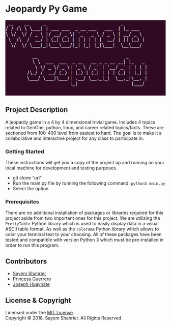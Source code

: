 # Jeopardy Py Game

![](images/jeopardy1.png)

## Project Description

A jeopardy game in a 4 by 4 dimensional trivial game. Includes 4 topics related to GenOne, python, linux, and career related topics/facts. These are sectioned from 100-400 level from easiest to hard. The goal is to make it a collaborative and interactive project for any class to participate in.

### Getting Started

These instructions will get you a copy of the project up and running on your local machine for development and testing purposes.
- git clone “url”
- Run the main.py file by running the following command:  `python3 main.py`
- Select the option

### Prerequisites

There are no additional installation of packages or libraries required for this project aside from two important ones for this project. We are utilizing the `PrettyTable` Python library which is used to easily display data in a visual ASCII table format. As well as the `colorama` Python library which allows to color your terminal text to your choosing. All of these packages have been tested and compatible with version Python 3 which must be pre-installed in order to run this program. 

## Contributors
- [Sayem Shahrier](https://github.com/sshahrier)
- [Princess Guerrero](https://github.com/princessguerrero)
- [Joseph Huaynate](https://github.com/Etanyauh)

## License & Copyright

Licensed under the [MIT License](LICENSE).
<br>
Copyright ©️ 2018. Sayem Shahrier. All Rights Reserved.
